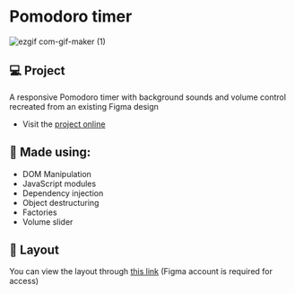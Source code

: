 # Pomodoro timer
![ezgif com-gif-maker (1)](https://github.com/rodirog/pomodoro-timer-with-dark-mode/assets/101756238/9ff27186-1fc1-4084-b8ec-6e3ec7eb97ad)

## 💻 Project
A responsive Pomodoro timer with background sounds and volume control recreated from an existing Figma design

- Visit the [project online](https://rodirog.github.io/pomodoro-timer-with-dark-mode/)

## 🧪 Made using:

- DOM Manipulation
- JavaScript modules
- Dependency injection
- Object destructuring
- Factories
- Volume slider
  
## 🔖 Layout
You can view the layout through [this link](https://www.figma.com/file/nlJJAVuGDc1tnDKqUW4FJA/Stage-05---Dark-Mode-FocusTimer/duplicate) (Figma account is required for access)
